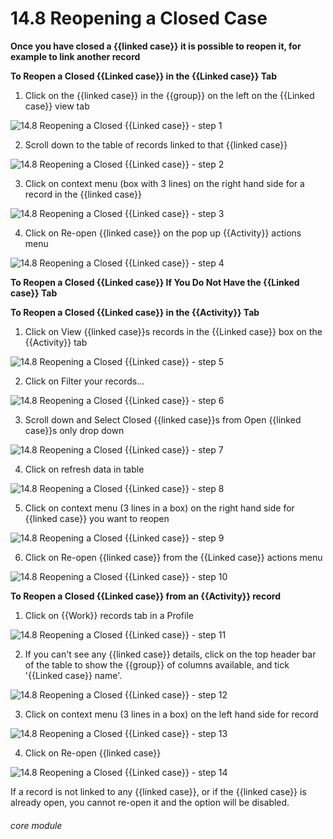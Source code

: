 # 14.8 Reopening a Closed Case

**Once you have closed a {{linked case}} it is possible to reopen it, for example to link another record**

**To Reopen a Closed {{Linked case}} in the {{Linked case}} Tab**

1. Click on the {{linked case}} in the {{group}} on the left on the {{Linked case}} view tab

![14.8 Reopening a Closed {{Linked case}} - step 1](14.8_Reopening_a_Closed_Case_im_1.png)

2. Scroll down to the table of records linked to that {{linked case}}

![14.8 Reopening a Closed {{Linked case}} - step 2](14.8_Reopening_a_Closed_Case_im_2.png)

3. Click on context menu (box with 3 lines) on the right hand side for a record in the {{linked case}}

![14.8 Reopening a Closed {{Linked case}} - step 3](14.8_Reopening_a_Closed_Case_im_3.png)

4. Click on Re-open {{linked case}} on the pop up {{Activity}} actions menu

![14.8 Reopening a Closed {{Linked case}} - step 4](14.8_Reopening_a_Closed_Case_im_4.png)

**To Reopen a Closed {{Linked case}} If You Do Not Have the {{Linked case}} Tab**

**To Reopen a Closed {{Linked case}} in the {{Activity}} Tab**

1. Click on View {{linked case}}s records in the {{Linked case}} box on the {{Activity}} tab

![14.8 Reopening a Closed {{Linked case}} - step 5](14.8_Reopening_a_Closed_Case_im_5.png)

2. Click on Filter your records…

![14.8 Reopening a Closed {{Linked case}} - step 6](14.8_Reopening_a_Closed_Case_im_6.png)

3. Scroll down and Select Closed {{linked case}}s from Open {{linked case}}s only drop down

![14.8 Reopening a Closed {{Linked case}} - step 7](14.8_Reopening_a_Closed_Case_im_7.png)

4. Click on refresh data in table

![14.8 Reopening a Closed {{Linked case}} - step 8](14.8_Reopening_a_Closed_Case_im_8.png)

5. Click on context menu (3 lines in a box) on the right hand side for {{linked case}} you want to reopen

![14.8 Reopening a Closed {{Linked case}} - step 9](14.8_Reopening_a_Closed_Case_im_9.png)

6. Click on Re-open {{linked case}} from the {{Linked case}} actions menu

![14.8 Reopening a Closed {{Linked case}} - step 10](14.8_Reopening_a_Closed_Case_im_10.png)


**To Reopen a Closed {{Linked case}} from an {{Activity}} record**

1. Click on {{Work}} records tab in a Profile

![14.8 Reopening a Closed {{Linked case}} - step 11](14.8_Reopening_a_Closed_Case_im_11.png)

2. If you can&#039;t see any {{linked case}} details, click on the top header bar of the table to show the {{group}} of columns available, and tick &#039;{{Linked case}} name&#039;.

![14.8 Reopening a Closed {{Linked case}} - step 12](14.8_Reopening_a_Closed_Case_im_12.png)

3. Click on context menu (3 lines in a box) on the left hand side for record

![14.8 Reopening a Closed {{Linked case}} - step 13](14.8_Reopening_a_Closed_Case_im_13.png)

4. Click on Re-open {{linked case}}

![14.8 Reopening a Closed {{Linked case}} - step 14](14.8_Reopening_a_Closed_Case_im_14.png)

If a record is not linked to any {{linked case}}, or if the {{linked case}} is already open, you cannot re-open it and the option will be disabled. 


###### core module
